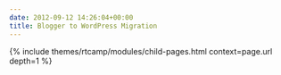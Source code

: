 ```yaml
---
date: 2012-09-12 14:26:04+00:00
title: Blogger to WordPress Migration
---
```


{% include themes/rtcamp/modules/child-pages.html context=page.url depth=1 %}
